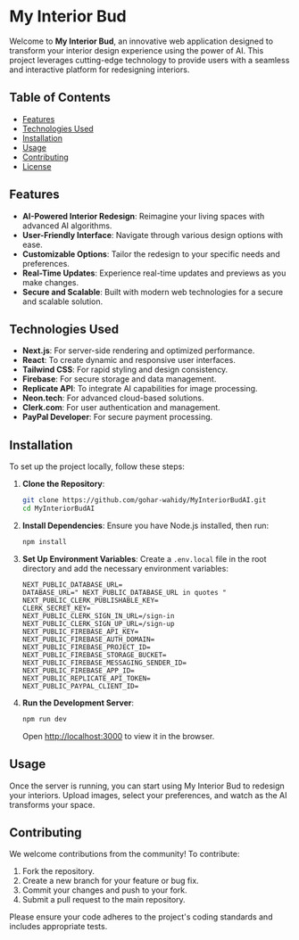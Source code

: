 # My Interior Bud

Welcome to **My Interior Bud**, an innovative web application designed to transform your interior design experience using the power of AI. This project leverages cutting-edge technology to provide users with a seamless and interactive platform for redesigning interiors.

## Table of Contents

- [Features](#features)
- [Technologies Used](#technologies-used)
- [Installation](#installation)
- [Usage](#usage)
- [Contributing](#contributing)
- [License](#license)

## Features

- **AI-Powered Interior Redesign**: Reimagine your living spaces with advanced AI algorithms.
- **User-Friendly Interface**: Navigate through various design options with ease.
- **Customizable Options**: Tailor the redesign to your specific needs and preferences.
- **Real-Time Updates**: Experience real-time updates and previews as you make changes.
- **Secure and Scalable**: Built with modern web technologies for a secure and scalable solution.

## Technologies Used

- **Next.js**: For server-side rendering and optimized performance.
- **React**: To create dynamic and responsive user interfaces.
- **Tailwind CSS**: For rapid styling and design consistency.
- **Firebase**: For secure storage and data management.
- **Replicate API**: To integrate AI capabilities for image processing.
- **Neon.tech**: For advanced cloud-based solutions.
- **Clerk.com**: For user authentication and management.
- **PayPal Developer**: For secure payment processing.

## Installation

To set up the project locally, follow these steps:

1. **Clone the Repository**:
   ```bash
   git clone https://github.com/gohar-wahidy/MyInteriorBudAI.git
   cd MyInteriorBudAI
   ```

2. **Install Dependencies**:
   Ensure you have Node.js installed, then run:
   ```bash
   npm install
   ```

3. **Set Up Environment Variables**:
   Create a `.env.local` file in the root directory and add the necessary environment variables:
   ```plaintext
   NEXT_PUBLIC_DATABASE_URL=
   DATABASE_URL=" NEXT_PUBLIC_DATABASE_URL in quotes "
   NEXT_PUBLIC_CLERK_PUBLISHABLE_KEY=
   CLERK_SECRET_KEY=
   NEXT_PUBLIC_CLERK_SIGN_IN_URL=/sign-in
   NEXT_PUBLIC_CLERK_SIGN_UP_URL=/sign-up
   NEXT_PUBLIC_FIREBASE_API_KEY=
   NEXT_PUBLIC_FIREBASE_AUTH_DOMAIN=
   NEXT_PUBLIC_FIREBASE_PROJECT_ID=
   NEXT_PUBLIC_FIREBASE_STORAGE_BUCKET=
   NEXT_PUBLIC_FIREBASE_MESSAGING_SENDER_ID=
   NEXT_PUBLIC_FIREBASE_APP_ID=
   NEXT_PUBLIC_REPLICATE_API_TOKEN=
   NEXT_PUBLIC_PAYPAL_CLIENT_ID=
   ```

4. **Run the Development Server**:
   ```bash
   npm run dev
   ```

   Open [http://localhost:3000](http://localhost:3000) to view it in the browser.

## Usage

Once the server is running, you can start using My Interior Bud to redesign your interiors. Upload images, select your preferences, and watch as the AI transforms your space.

## Contributing

We welcome contributions from the community! To contribute:

1. Fork the repository.
2. Create a new branch for your feature or bug fix.
3. Commit your changes and push to your fork.
4. Submit a pull request to the main repository.

Please ensure your code adheres to the project's coding standards and includes appropriate tests.
